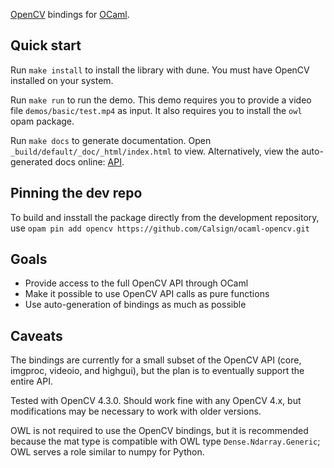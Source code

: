 
[OpenCV](http://opencv.org/) bindings for [OCaml](http://ocaml.org/).

## Quick start

Run `make install` to install the library with dune. You must have OpenCV
installed on your system.

Run `make run` to run the demo. This demo requires you to
provide a video file `demos/basic/test.mp4` as input. It also requires
you to install the `owl` opam package.

Run `make docs` to generate documentation. Open
`_build/default/_doc/_html/index.html` to view. Alternatively, view the
auto-generated docs online:
[API](https://calsign.github.io/ocaml-opencv/).

## Pinning the dev repo
To build and insstall the package directly from the development
repository, use
`opam pin add opencv https://github.com/Calsign/ocaml-opencv.git`

## Goals

 - Provide access to the full OpenCV API through OCaml
 - Make it possible to use OpenCV API calls as pure functions
 - Use auto-generation of bindings as much as possible

## Caveats

The bindings are currently for a small subset of the OpenCV API (core,
imgproc, videoio, and highgui), but the plan is to eventually support
the entire API.

Tested with OpenCV 4.3.0. Should work fine with any OpenCV 4.x, but
modifications may be necessary to work with older versions.

OWL is not required to use the OpenCV bindings, but it is recommended
because the mat type is compatible with OWL type
`Dense.Ndarray.Generic`; OWL serves a role similar to numpy for Python.
